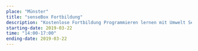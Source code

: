 ```yaml
---
place: "Münster"
title: "senseBox Fortbildung"
description: "Kostenlose Fortbildung Programmieren lernen mit Umwelt Sensorik am Institut für Geoinformatik Anmeldung per Mail an <a href=\"mailto:info@sensebox.de?subject=Anmeldung Lehrerfortbildung 22.03.2019\">info@sensebox.de</a>"
starting-date: 2019-03-22
time: "14:00-17:00"
ending-date: 2019-03-22
---
```

